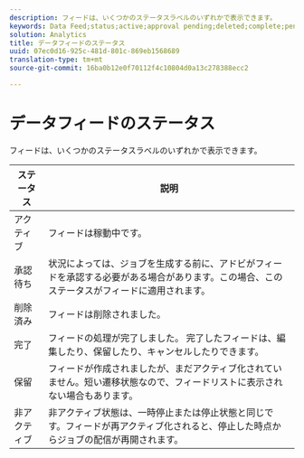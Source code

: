 ```yaml
---
description: フィードは、いくつかのステータスラベルのいずれかで表示できます。
keywords: Data Feed;status;active;approval pending;deleted;complete;pending;inactive
solution: Analytics
title: データフィードのステータス
uuid: 07ec0d16-925c-481d-801c-869eb1568689
translation-type: tm+mt
source-git-commit: 16ba0b12e0f70112f4c10804d0a13c278388ecc2

---
```



# データフィードのステータス

フィードは、いくつかのステータスラベルのいずれかで表示できます。

| ステータス | 説明 |
|---|---|
| アクティブ | フィードは稼動中です。 |
| 承認待ち | 状況によっては、ジョブを生成する前に、アドビがフィードを承認する必要がある場合があります。この場合、このステータスがフィードに適用されます。 |
| 削除済み | フィードは削除されました。 |
| 完了 | フィードの処理が完了しました。 完了したフィードは、編集したり、保留したり、キャンセルしたりできます。 |
| 保留 | フィードが作成されましたが、まだアクティブ化されていません。短い遷移状態なので、フィードリストに表示されない場合もあります。 |
| 非アクティブ | 非アクティブ状態は、一時停止または停止状態と同じです。フィードが再アクティブ化されると、停止した時点からジョブの配信が再開されます。 |
